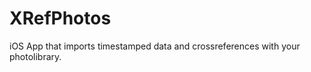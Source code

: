XRefPhotos
==========

iOS App that imports timestamped data and crossreferences with your photolibrary.
